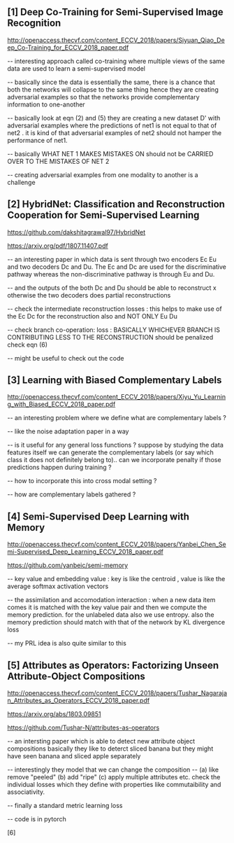 
[1] Deep Co-Training for Semi-Supervised Image Recognition
-----------------------------------------------------------

http://openaccess.thecvf.com/content_ECCV_2018/papers/Siyuan_Qiao_Deep_Co-Training_for_ECCV_2018_paper.pdf

-- interesting approach called co-training where multiple views of the same data 
are used to learn a semi-supervised model 

-- basically since the data is essentially the same, there is a chance that both the networks will collapse to the
same thing hence they are creating adversarial examples so that the networks provide complementary information
to one-another 

-- basically look at eqn (2) and (5) they are creating a new dataset D' with adversarial examples where the predictions of 
net1 is not equal to that of net2 . it is kind of that adversarial examples of net2 should not hamper the performance of net1.

-- basically WHAT NET 1 MAKES MISTAKES ON should not be CARRIED OVER TO THE MISTAKES OF NET 2

-- creating adversarial examples from one modality to another is a challenge 

[2] HybridNet: Classification and Reconstruction Cooperation for Semi-Supervised Learning
-------------------------------------------------------------------------------------------

https://github.com/dakshitagrawal97/HybridNet

https://arxiv.org/pdf/1807.11407.pdf

-- an interesting paper in which data is sent through two encoders Ec Eu and two decoders Dc and Du. The Ec and Dc are used for the discriminative pathway whereas the non-discriminative pathway is through Eu and Du.

-- and the outputs of the both Dc and Du should be able to reconstruct x otherwise the two decoders does partial reconstructions

-- check the intermediate reconstruction losses : this helps to make use of the Ec Dc for the reconstruction also and NOT ONLY Eu Du

-- check branch co-operation: loss : BASICALLY WHICHEVER BRANCH IS CONTRIBUTING LESS TO THE RECONSTRUCTION should be penalized
check eqn (6)

-- might be useful to check out the code 

[3] Learning with Biased Complementary Labels
-------------------------------------------------------------------------------------------

http://openaccess.thecvf.com/content_ECCV_2018/papers/Xiyu_Yu_Learning_with_Biased_ECCV_2018_paper.pdf

-- an interesting problem where we define what are complementary labels ? 

-- like the noise adaptation paper in a way 

-- is it useful for any general loss functions ? suppose by studying the data features itself we can generate the complementary labels (or say which class it does not definitely belong to).. can we incorporate penalty if those predictions happen during training ?

-- how to incorporate this into cross modal setting ? 

-- how are complementary labels gathered ?


[4] Semi-Supervised Deep Learning with Memory
-------------------------------------------------------------------------------------------

http://openaccess.thecvf.com/content_ECCV_2018/papers/Yanbei_Chen_Semi-Supervised_Deep_Learning_ECCV_2018_paper.pdf

https://github.com/yanbeic/semi-memory

-- key value and embedding value : key is like the centroid , value is like the average softmax activation vectors 

-- the assimilation and accomodation interaction : when a new data item comes it is matched with the key value pair and then we compute the memory prediction. for the unlabeled data also we use entropy. also the memory prediction should match with that of the network by KL divergence loss

-- my PRL idea is also quite similar to this

[5] Attributes as Operators: Factorizing Unseen Attribute-Object Compositions
-------------------------------------------------------------------------------------------

http://openaccess.thecvf.com/content_ECCV_2018/papers/Tushar_Nagarajan_Attributes_as_Operators_ECCV_2018_paper.pdf

https://arxiv.org/abs/1803.09851

https://github.com/Tushar-N/attributes-as-operators

-- an intersting paper which is able to detect new attribute object compositions basically they like to deterct sliced banana but they might have seen banana and sliced apple separately

-- interestingly they model that we can change the composition -- (a) like remove "peeled" (b) add "ripe" (c) apply multiple attributes etc. check the individual losses which they define with properties like commutaibility and associativity.

-- finally a standard metric learning loss

-- code is in pytorch

[6] 

